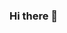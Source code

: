 ### Hi there 👋

<!--
**Victor14161416/Victor14161416** is a ✨ _special_ ✨ repository because its `README.md` (this file) appears on your GitHub profile.

Here are some ideas to get you started:

- Estoy estudiando programación en python y GdScript para desarrollo de videojuegos en Godot Engine.

- Me interesa la programacion orientada a objetos, la inteligencia artificial, y el desarrollo de videojuegos.

-
